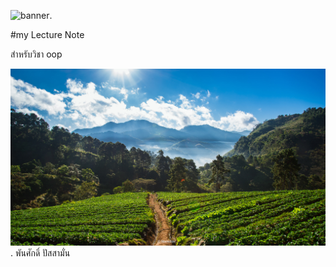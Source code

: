![banner](https://picsum.photos/800/250).

#my Lecture Note

สำหรับวิชา oop

![download banner](https://github.com/Pansak09/Pansak09.github.io/blob/main/Banner.png).
พันศักดิ์ ปัสสามั่น
